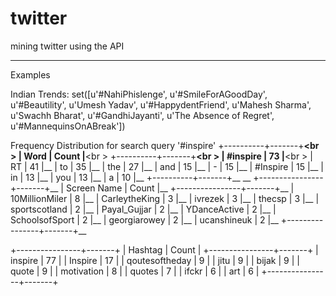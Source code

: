# twitter
mining twitter using the API

------------------------------
Examples

Indian Trends:
set([u'#NahiPhislenge', u'#SmileForAGoodDay', u'#Beautility', u'Umesh Yadav', u'#HappydentFriend', u'Mahesh Sharma', u'Swachh Bharat', u'#GandhiJayanti', u'The Absence of Regret', u'#MannequinsOnABreak'])


Frequency Distribution for search query '#inspire'
+----------+-------+__<br \>
| Word     | Count |__<br \>
+----------+-------+__<br \>
| #inspire |    73 |__<br \>
| RT       |    41 |__
| to       |    35 |__
| the      |    27 |__
| and      |    15 |__
| -        |    15 |__
| #Inspire |    15 |__
| in       |    13 |__
| you      |    13 |__
| a        |    10 |__
+----------+-------+__
__
+----------------+-------+__
| Screen Name    | Count |__
+----------------+-------+__
| 10MillionMiler |     8 |__
| CarleytheKing  |     3 |__
| ivrezek        |     3 |__
| thecsp         |     3 |__
| sportscotland  |     2 |__
| Payal_Gujjar   |     2 |__
| YDanceActive   |     2 |__
| SchoolsofSport |     2 |__
| georgiarowey   |     2 |__
| ucanshineuk    |     2 |__
+----------------+-------+__

+----------------+-------+
| Hashtag        | Count |
+----------------+-------+
| inspire        |    77 |
| Inspire        |    17 |
| qoutesoftheday |     9 |
| jitu           |     9 |
| bijak          |     9 |
| quote          |     9 |
| motivation     |     8 |
| quotes         |     7 |
| ifckr          |     6 |
| art            |     6 |
+----------------+-------+
